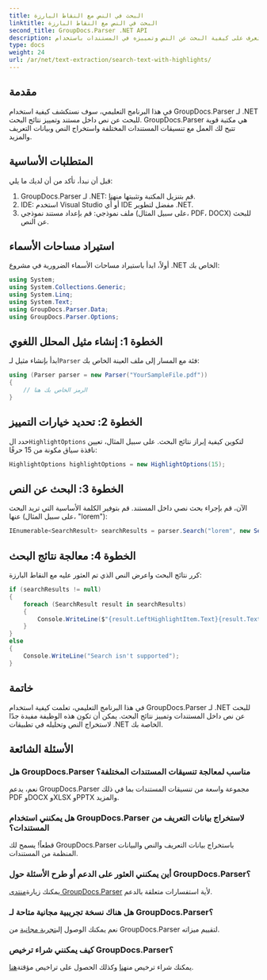 ```yaml
---
title: البحث في النص مع النقاط البارزة
linktitle: البحث في النص مع النقاط البارزة
second_title: GroupDocs.Parser .NET API
description: تعرف على كيفية البحث عن النص وتمييزه في المستندات باستخدام GroupDocs.Parser لـ .NET. استخراج رؤى قيمة بكفاءة.
type: docs
weight: 24
url: /ar/net/text-extraction/search-text-with-highlights/
---
```

## مقدمة
في هذا البرنامج التعليمي، سوف نستكشف كيفية استخدام GroupDocs.Parser لـ .NET للبحث عن نص داخل مستند وتمييز نتائج البحث. GroupDocs.Parser هي مكتبة قوية تتيح لك العمل مع تنسيقات المستندات المختلفة واستخراج النص وبيانات التعريف والمزيد.
## المتطلبات الأساسية
قبل أن نبدأ، تأكد من أن لديك ما يلي:
1.  GroupDocs.Parser لـ .NET: قم بتنزيل المكتبة وتثبيتها من[هنا](https://releases.groupdocs.com/parser/net/).
2. IDE: استخدم Visual Studio أو أي IDE مفضل لتطوير .NET.
3. ملف نموذجي: قم بإعداد مستند نموذجي (على سبيل المثال، PDF، DOCX) للبحث عن النص.

## استيراد مساحات الأسماء
أولاً، ابدأ باستيراد مساحات الأسماء الضرورية في مشروع .NET الخاص بك:
```csharp
using System;
using System.Collections.Generic;
using System.Linq;
using System.Text;
using GroupDocs.Parser.Data;
using GroupDocs.Parser.Options;
```
## الخطوة 1: إنشاء مثيل المحلل اللغوي
 ابدأ بإنشاء مثيل لـ`Parser` فئة مع المسار إلى ملف العينة الخاص بك:
```csharp
using (Parser parser = new Parser("YourSampleFile.pdf"))
{
    // الرمز الخاص بك هنا
}
```
## الخطوة 2: تحديد خيارات التمييز
 حدد ال`HighlightOptions` لتكوين كيفية إبراز نتائج البحث. على سبيل المثال، تعيين نافذة سياق مكونة من 15 حرفًا:
```csharp
HighlightOptions highlightOptions = new HighlightOptions(15);
```
## الخطوة 3: البحث عن النص
الآن، قم بإجراء بحث نصي داخل المستند. قم بتوفير الكلمة الأساسية التي تريد البحث عنها (على سبيل المثال، "lorem"):
```csharp
IEnumerable<SearchResult> searchResults = parser.Search("lorem", new SearchOptions(true, false, false, highlightOptions));
```
## الخطوة 4: معالجة نتائج البحث
كرر نتائج البحث واعرض النص الذي تم العثور عليه مع النقاط البارزة:
```csharp
if (searchResults != null)
{
    foreach (SearchResult result in searchResults)
    {
        Console.WriteLine($"{result.LeftHighlightItem.Text}{result.Text}{result.RightHighlightItem.Text}");
    }
}
else
{
    Console.WriteLine("Search isn't supported");
}
```

## خاتمة
في هذا البرنامج التعليمي، تعلمت كيفية استخدام GroupDocs.Parser لـ .NET للبحث عن نص داخل المستندات وتمييز نتائج البحث. يمكن أن تكون هذه الوظيفة مفيدة جدًا لاستخراج النص وتحليله في تطبيقات .NET الخاصة بك.

## الأسئلة الشائعة
### هل GroupDocs.Parser مناسب لمعالجة تنسيقات المستندات المختلفة؟
نعم، يدعم GroupDocs.Parser مجموعة واسعة من تنسيقات المستندات بما في ذلك PDF وDOCX وXLSX وPPTX والمزيد.
### هل يمكنني استخدام GroupDocs.Parser لاستخراج بيانات التعريف من المستندات؟
قطعاً! يسمح لك GroupDocs.Parser باستخراج بيانات التعريف والنص والبيانات المنظمة من المستندات.
### أين يمكنني العثور على الدعم أو طرح الأسئلة حول GroupDocs.Parser؟
 يمكنك زيارة[منتدى GroupDocs.Parser](https://forum.groupdocs.com/c/parser/17) لأية استفسارات متعلقة بالدعم.
### هل هناك نسخة تجريبية مجانية متاحة لـ GroupDocs.Parser؟
 نعم يمكنك الوصول إلى[تجربة مجانية](https://releases.groupdocs.com/) من GroupDocs.Parser لتقييم ميزاته.
### كيف يمكنني شراء ترخيص GroupDocs.Parser؟
 يمكنك شراء ترخيص من[هنا](https://purchase.groupdocs.com/buy) وكذلك الحصول على تراخيص مؤقتة[هنا](https://purchase.groupdocs.com/temporary-license/).